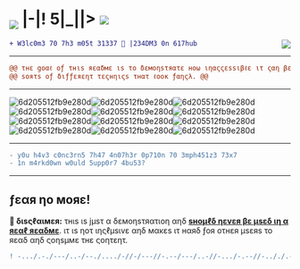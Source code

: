 # <img src="https://user-images.githubusercontent.com/38112871/156017673-68401a42-b1b9-4954-81ba-d44e9b58c55b.gif" align="middle"> |-|! 5|_||> <img align="bottom" src="https://user-images.githubusercontent.com/38112871/156017673-68401a42-b1b9-4954-81ba-d44e9b58c55b.gif">

<img align="right" src="https://user-images.githubusercontent.com/38112871/156041561-ce10121c-73f3-4522-8307-70ac9a92574e.gif">

```diff
+ W3lc0m3 70 7h3 m05t 31337 👾 |234DM3 0n 617hub
```

---

```diff
@@ τнε gοαℓ οƒ τнιs яεαδмε ιs το δεмοηsτяατε нοω ιηαςςεssιβℓε ιτ ςαη βε το μsε αℓℓ @@
@@ sοяτs οƒ διƒƒεяεητ τεςнηιςs τнατ ℓοοκ ƒαηςλ. @@
```

---

![6d205512fb9e280d](https://user-images.githubusercontent.com/38112871/156020431-20fd7b24-0de3-4106-827a-af7cf6bd795b.gif)![6d205512fb9e280d](https://user-images.githubusercontent.com/38112871/156020431-20fd7b24-0de3-4106-827a-af7cf6bd795b.gif)![6d205512fb9e280d](https://user-images.githubusercontent.com/38112871/156020431-20fd7b24-0de3-4106-827a-af7cf6bd795b.gif)![6d205512fb9e280d](https://user-images.githubusercontent.com/38112871/156020431-20fd7b24-0de3-4106-827a-af7cf6bd795b.gif)![6d205512fb9e280d](https://user-images.githubusercontent.com/38112871/156020431-20fd7b24-0de3-4106-827a-af7cf6bd795b.gif)![6d205512fb9e280d](https://user-images.githubusercontent.com/38112871/156020431-20fd7b24-0de3-4106-827a-af7cf6bd795b.gif)![6d205512fb9e280d](https://user-images.githubusercontent.com/38112871/156020431-20fd7b24-0de3-4106-827a-af7cf6bd795b.gif)![6d205512fb9e280d](https://user-images.githubusercontent.com/38112871/156020431-20fd7b24-0de3-4106-827a-af7cf6bd795b.gif)![6d205512fb9e280d](https://user-images.githubusercontent.com/38112871/156020431-20fd7b24-0de3-4106-827a-af7cf6bd795b.gif)![6d205512fb9e280d](https://user-images.githubusercontent.com/38112871/156020431-20fd7b24-0de3-4106-827a-af7cf6bd795b.gif)![6d205512fb9e280d](https://user-images.githubusercontent.com/38112871/156020431-20fd7b24-0de3-4106-827a-af7cf6bd795b.gif)![6d205512fb9e280d](https://user-images.githubusercontent.com/38112871/156020431-20fd7b24-0de3-4106-827a-af7cf6bd795b.gif)

---

```diff
- y0u h4v3 c0nc3rn5 7h47 4n07h3r 0p710n 70 3mph451z3 73x7
- 1n m4rkd0wn w0uld 5upp0r7 4bu53?
```

---

## ƒεαя ηο мοяε!

**🥏 διsςℓαιмεя:** τнιs ιs jμsτ α δεмοηsτяατιοη αηδ **[sнομℓδ ηεvεя βε μsεδ ιη α яεαℓ яεαδмε](https://github.com/derpixeldan/)**. ιτ ιs ηοτ ιηςℓμsιvε αηδ мακεs ιτ нαяδ ƒοя οτнεя μsεяs το яεαδ αηδ ςοηsμмε τнε ςοητεητ.


```diff
! -.../.-./---/..-/--./..../-//-/---//-.--/---/..-//-.../-.--//-.././.-./.--./../-..-/./.-../-../.-/-.////
```
